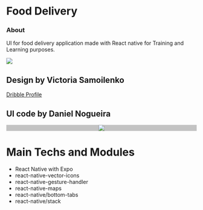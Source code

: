 # Food Delivery 

### About
<p>
UI for food delivery application made with React native for Training and Learning purposes.</p>

<img src="https://cdn.dribbble.com/users/2478650/screenshots/15128999/media/e96119ec7d8216304e855f8ef38a0bff.png?compress=1&resize=800x600">

## Design by  Victoria Samoilenko
[Dribble Profile](https://dribbble.com/torrydesign)

## UI code by Daniel Nogueira

<p align="center" style="background-color:#c3c3c3">
    
<img src="https://media.giphy.com/media/r2SMu0LoUazKyuS53f/giphy.gif" />
</p>


# Main Techs and Modules

<ul>
    <li>React Native with Expo</li>
    <li>react-native-vector-icons</li>
    <li>react-native-gesture-handler</li>
    <li>react-native-maps</li>
    <li>react-native/bottom-tabs</li>
    <li>react-native/stack</li>
</ul>



